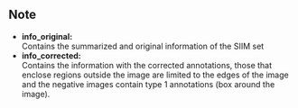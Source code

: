<h2>Note</h2>

<ul>
 <li><b>info_original:</li></b> Contains the summarized and original information of the SIIM set
 <li><b>info_corrected:</li></b> Contains the information with the corrected annotations, those that enclose regions outside the image are limited to the edges of the image and the negative images contain type 1 annotations (box around the image).
</ul>

